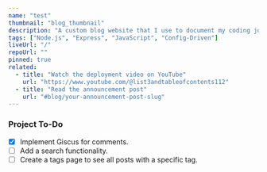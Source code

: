 ```yaml
---
name: "test"
thumbnail: "blog_thumbnail"
description: "A custom blog website that I use to document my coding journey!"
tags: ["Node.js", "Express", "JavaScript", "Config-Driven"]
liveUrl: "/"
repoUrl: ""
pinned: true
related:
  - title: "Watch the deployment video on YouTube"
    url: "https://www.youtube.com/@list3andtableofcontents112"
  - title: "Read the announcement post"
    url: "#blog/your-announcement-post-slug"
---
```


### Project To-Do

- [x] Implement Giscus for comments.
- [ ] Add a search functionality.
- [ ] Create a tags page to see all posts with a specific tag.